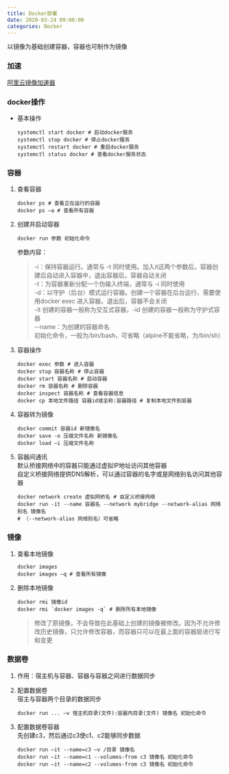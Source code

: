 ```yaml
---
title: Docker部署
date: 2020-03-24 09:00:00
categories: Docker
---
```

以镜像为基础创建容器，容器也可制作为镜像

### 加速
[阿里云镜像加速器](https://cr.console.aliyun.com/cn-hangzhou/instances/mirrors)

### docker操作
- 基本操作
   ```
   systemctl start docker # 启动docker服务
   systemctl stop docker # 停止docker服务
   systemctl restart docker # 重启docker服务
   systemctl status docker # 查看docker服务状态
   ```

### 容器
1. 查看容器
   ```
   docker ps # 查看正在运行的容器
   docker ps –a # 查看所有容器
   ```

2. 创建并启动容器
   ```
   docker run 参数 初始化命令
   ```
   参数内容：
   >-i：保持容器运行。通常与 -t 同时使用。加入it这两个参数后，容器创建后自动进入容器中，退出容器后，容器自动关闭  
    -t：为容器重新分配一个伪输入终端，通常与 -i 同时使用  
    -d：以守护（后台）模式运行容器。创建一个容器在后台运行，需要使用docker exec 进入容器。退出后，容器不会关闭  
    -it 创建的容器一般称为交互式容器，-id 创建的容器一般称为守护式容器  
    --name：为创建的容器命名  
    初始化命令，一般为/bin/bash，可省略（alpine不能省略，为/bin/sh）
3. 容器操作
   ```
   docker exec 参数 # 进入容器
   docker stop 容器名称 # 停止容器
   docker start 容器名称 # 启动容器
   docker rm 容器名称 # 删除容器
   docker inspect 容器名称 # 查看容器信息
   docker cp 本地文件路径 容器id或全称:容器路径 # 复制本地文件到容器
   ```

4. 容器转为镜像
   ```
   docker commit 容器id 新镜像名
   docker save -o 压缩文件名称 新镜像名
   docker load –i 压缩文件名称
   ```
5. 容器间通讯  
默认桥接网络中的容器只能通过虚拟IP地址访问其他容器  
自定义桥接网络提供DNS解析，可以通过容器的名字或是网络别名访问其他容器
   ```
   docker network create 虚拟网桥名 # 自定义桥接网络
   docker run -it --name 容器名 --network mybridge --network-alias 网络别名 镜像名
   # （--network-alias 网络别名）可省略
   ```

### 镜像
1. 查看本地镜像
   ```
   docker images
   docker images –q # 查看所有镜像
   ```

2. 删除本地镜像
   ```
   docker rmi 镜像id
   docker rmi `docker images -q` # 删除所有本地镜像
   ```
   >修改了原镜像，不会导致在此基础上创建的镜像被修改。因为不允许修改历史镜像，只允许修改容器，而容器只可以在最上面的容器层进行写和变更

### 数据卷
1. 作用：宿主机与容器、容器与容器之间进行数据同步

2. 配置数据卷  
宿主与容器两个目录的数据同步
   ```
   docker run ... –v 宿主机目录(文件):容器内目录(文件) 镜像名 初始化命令
   ```

3. 配置数据卷容器  
先创建c3，然后通过c3使c1、c2能够同步数据
   ```
   docker run –it --name=c3 –v /目录 镜像名
   docker run –it --name=c1 --volumes-from c3 镜像名 初始化命令
   docker run –it --name=c2 --volumes-from c3 镜像名 初始化命令
   ```